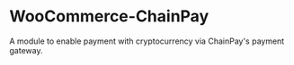 WooCommerce-ChainPay
====================

A module to enable payment with cryptocurrency via ChainPay's payment gateway.
